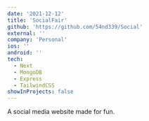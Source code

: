 ```yaml
---
date: '2021-12-12'
title: 'SocialFair'
github: 'https://github.com/54nd339/Social'
external: ''
company: 'Personal'
ios: ''
android: ''
tech:
  - Next
  - MongoDB
  - Express
  - TailwindCSS
showInProjects: false
---
```


A social media website made for fun.